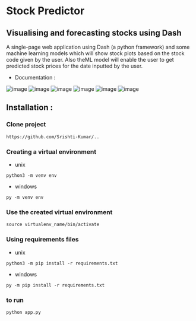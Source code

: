 # Stock Predictor 
## Visualising and forecasting stocks using Dash
A single-page web application using Dash (a python framework) and some machine learning models which will show stock plots based on the stock code given by the user. Also theML model will enable the user to get predicted stock prices for the date inputted by the user.

- Documentation : 

![image](https://user-images.githubusercontent.com/75185963/232709281-f97f22d8-28d8-493e-8de6-bd4315624903.png)
![image](https://user-images.githubusercontent.com/75185963/232709318-4273307e-2f83-43b3-b850-967a00bc1a75.png)
![image](https://user-images.githubusercontent.com/75185963/232709348-265d546e-93b4-4ed1-9e3b-c772bdd7c7a2.png)
![image](https://user-images.githubusercontent.com/75185963/232709379-aedb2c5f-6e5a-4672-bb2c-2bdef5a643e8.png)
![image](https://user-images.githubusercontent.com/75185963/232709425-38e3099e-75a7-4011-b03d-665e3cd5324b.png)
![image](https://user-images.githubusercontent.com/75185963/232709483-7e36a465-340a-4d89-8306-d16c18ab37d0.png)




## Installation :

### Clone project 
```
https://github.com/Srishti-Kumar/..
```
### Creating a virtual environment
- unix
```
python3 -m venv env
```
- windows 
```
py -m venv env
```

### Use the created virtual environment
```
source virtualenv_name/bin/activate
```

### Using requirements files
- unix
```
python3 -m pip install -r requirements.txt
```
- windows
```
py -m pip install -r requirements.txt
```


### to run 
```
python app.py
```
